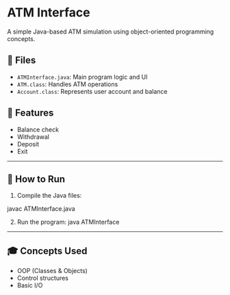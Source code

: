 # ATM Interface

A simple Java-based ATM simulation using object-oriented programming concepts.

## 📂 Files
- `ATMInterface.java`: Main program logic and UI
- `ATM.class`: Handles ATM operations
- `Account.class`: Represents user account and balance

## 🔧 Features
- Balance check
- Withdrawal
- Deposit
- Exit

---

## 🚀 How to Run
1. Compile the Java files:

javac ATMInterface.java


2. Run the program:
java ATMInterface

---

## 🎓 Concepts Used
- OOP (Classes & Objects)
- Control structures
- Basic I/O
